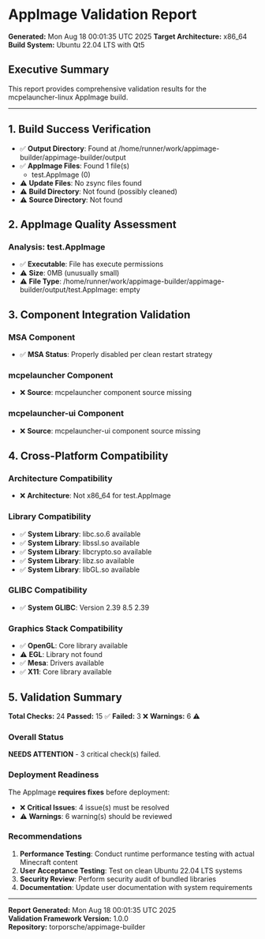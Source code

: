 # AppImage Validation Report

**Generated:** Mon Aug 18 00:01:35 UTC 2025
**Target Architecture:** x86_64
**Build System:** Ubuntu 22.04 LTS with Qt5

## Executive Summary

This report provides comprehensive validation results for the mcpelauncher-linux AppImage build.

---

## 1. Build Success Verification

- ✅ **Output Directory**: Found at /home/runner/work/appimage-builder/appimage-builder/output
- ✅ **AppImage Files**: Found 1 file(s)
  - test.AppImage (0)
- ⚠️ **Update Files**: No zsync files found
- ⚠️ **Build Directory**: Not found (possibly cleaned)
- ⚠️ **Source Directory**: Not found

## 2. AppImage Quality Assessment

### Analysis: test.AppImage

- ✅ **Executable**: File has execute permissions
- ⚠️ **Size**: 0MB (unusually small)
- ⚠️ **File Type**: /home/runner/work/appimage-builder/appimage-builder/output/test.AppImage: empty

## 3. Component Integration Validation

### MSA Component

- ✅ **MSA Status**: Properly disabled per clean restart strategy
### mcpelauncher Component

- ❌ **Source**: mcpelauncher component source missing
### mcpelauncher-ui Component

- ❌ **Source**: mcpelauncher-ui component source missing

## 4. Cross-Platform Compatibility

### Architecture Compatibility

- ❌ **Architecture**: Not x86_64 for test.AppImage
### Library Compatibility

- ✅ **System Library**: libc.so.6 available
- ✅ **System Library**: libssl.so available
- ✅ **System Library**: libcrypto.so available
- ✅ **System Library**: libz.so available
- ✅ **System Library**: libGL.so available
### GLIBC Compatibility

- ✅ **System GLIBC**: Version 2.39
8.5
2.39
### Graphics Stack Compatibility

- ✅ **OpenGL**: Core library available
- ⚠️ **EGL**: Library not found
- ✅ **Mesa**: Drivers available
- ✅ **X11**: Core library available

## 5. Validation Summary

**Total Checks:** 24
**Passed:** 15 ✅
**Failed:** 3 ❌
**Warnings:** 6 ⚠️

### Overall Status

**NEEDS ATTENTION** - 3 critical check(s) failed.

### Deployment Readiness

The AppImage **requires fixes** before deployment:

- ❌ **Critical Issues**: 4 issue(s) must be resolved
- ⚠️ **Warnings**: 6 warning(s) should be reviewed


### Recommendations

1. **Performance Testing**: Conduct runtime performance testing with actual Minecraft content
2. **User Acceptance Testing**: Test on clean Ubuntu 22.04 LTS systems
3. **Security Review**: Perform security audit of bundled libraries
4. **Documentation**: Update user documentation with system requirements

---

**Report Generated:** Mon Aug 18 00:01:35 UTC 2025  
**Validation Framework Version:** 1.0.0  
**Repository:** torporsche/appimage-builder

